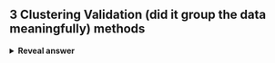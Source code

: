 ## 3 Clustering Validation (did it group the data meaningfully) methods
<details>
<summary><b>Reveal answer</b></summary>
- External validation: measure how the labels compare to externally supplied class labels<br>- Internal validation: Measure whether points that should be close/far are really close/far<br>- Relative validation: Compare multiple clustering algorithms are see if they agree
</details>
